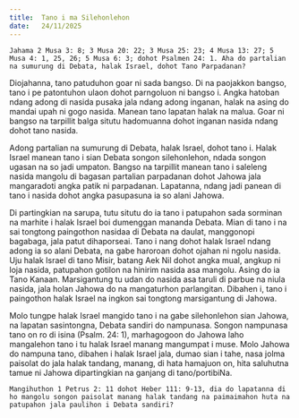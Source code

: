 ```yaml
---
title:  Tano i ma Silehonlehon
date:   24/11/2025
---
```


`Jahama 2 Musa 3: 8; 3 Musa 20: 22; 3 Musa 25: 23; 4 Musa 13: 27; 5 Musa 4: 1, 25, 26; 5 Musa 6: 3; dohot Psalmen 24: 1. Aha do partalian na sumurung di Debata, halak Israel, dohot Tano Parpadanan?`

Diojahanna, tano patuduhon goar ni sada bangso. Di na paojakkon bangso, tano i pe patontuhon ulaon dohot parngoluon ni bangso i. Angka hatoban ndang adong di nasida pusaka jala ndang adong inganan, halak na asing do mandai upah ni gogo nasida. Manean tano lapatan halak na malua. Goar ni bangso na tarpillit balga situtu hadomuanna dohot inganan nasida ndang dohot tano nasida.

Adong partalian na sumurung di Debata, halak Israel, dohot tano i. Halak Israel manean tano i sian Debata songon silehonlehon, ndada songon ugasan na so jadi umpaton. Bangso na tarpillit manean tano i saleleng nasida mangolu di bagasan partalian parpadanan dohot Jahowa jala mangaradoti angka patik ni parpadanan. Lapatanna, ndang jadi panean di tano i nasida dohot angka pasupasuna ia so alani Jahowa.

Di partingkian na sarupa, tutu situtu do ia tano i patupahon sada sorminan na marhite i halak Israel boi dumenggan mananda Debata. Mian di tano i na sai tongtong paingothon nasidaa di Debata na daulat, manggonopi bagabaga, jala patut dihaporseai. Tano i nang dohot halak Israel ndang adong ia so alani Debata, na gabe haroroan dohot ojahan ni ngolu nasida. Uju halak Israel di tano Misir, batang Aek Nil dohot angka mual, angkup ni loja nasida, patupahon gotilon na hinirim nasida asa mangolu. Asing do ia Tano Kanaan. Marsigantung tu udan do nasida asa taruli di parbue na niula nasida, jala holan Jahowa do na mangaturhon parlangitan. Dibahen i, tano i paingothon halak Israel na ingkon sai tongtong marsigantung di Jahowa.

Molo tungpe halak Israel mangido tano i na gabe silehonlehon sian Jahowa, na lapatan sasintongna, Debata sandiri do nampunasa. Songon nampunasa tano on ro di isina (Psalm. 24: 1), marhagogoon do Jahowa laho mangalehon tano i tu halak Israel manang mangumpat i muse. Molo Jahowa do nampuna tano, dibahen i halak Israel jala, dumao sian i tahe, nasa jolma paisolat do jala halak tandang, manang, di hata hamajuon on, hita saluhutna tamue ni Jahowa dipartingkian na ganjang di tano/portibiNa.

`Mangihuthon 1 Petrus 2: 11 dohot Heber 111: 9-13, dia do lapatanna di ho mangolu songon paisolat manang halak tandang na paimaimahon huta na patupahon jala paulihon i Debata sandiri?`